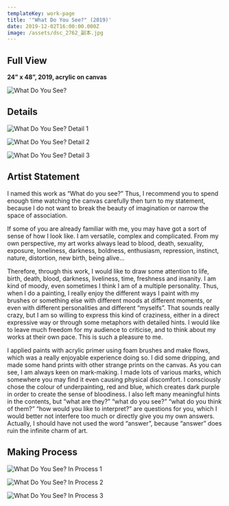 ```yaml
---
templateKey: work-page
title: '"What Do You See?" (2019)'
date: 2019-12-02T16:00:00.000Z
image: /assets/dsc_2762_副本.jpg
---
```

<div class="lines-1"></div>

## Full View

<div class="lines-1"></div>

**24” x 48”, 2019, acrylic on canvas**

![What Do You See?](/assets/dsc_2762_副本.jpg "What Do You See?")

<div class="lines-1"></div>

## Details

<div class="lines-1"></div>

![What Do You See? Detail 1](/assets/dsc_2673_副本.jpg "What Do You See? Detail 1")

<div class="lines-1"></div>

![What Do You See? Detail 2](/assets/dsc_2675_副本.jpg "What Do You See? Detail 2")

<div class="lines-1"></div>

![What Do You See? Detail 3](/assets/dsc_2676_副本.jpg "What Do You See? Detail 3")

<div class="lines-1"></div>

## Artist Statement

<div class="lines-1"></div>

<!--StartFragment-->

I named this work as “What do you see?” Thus, I recommend you to spend enough time watching the canvas carefully then turn to my statement, because I do not want to break the beauty of imagination or narrow the space of association.

If some of you are already familiar with me, you may have got a sort of sense of how I look like. I am versatile, complex and complicated. From my own perspective, my art works always lead to blood, death, sexuality, exposure, loneliness, darkness, boldness, enthusiasm, repression, instinct, nature, distortion, new birth, being alive...

Therefore, through this work, I would like to draw some attention to life, birth, death, blood, darkness, liveliness, time, freshness and insanity. I am kind of moody, even sometimes I think I am of a multiple personality. Thus, when I do a painting, I really enjoy the different ways I paint with my brushes or something else with different moods at different moments, or even with different personalities and different “myselfs”. That sounds really crazy, but I am so willing to express this kind of craziness, either in a direct expressive way or through some metaphors with detailed hints. I would like to leave much freedom for my audience to criticise, and to think about my works at their own pace. This is such a pleasure to me.

I applied paints with acrylic primer using foam brushes and make flows, which was a really enjoyable experience doing so. I did some dripping, and made some hand prints with other strange prints on the canvas. As you can see, I am always keen on mark-making. I made lots of various marks, which somewhere you may find it even causing physical discomfort. I consciously chose the colour of underpainting, red and blue, which creates dark purple in order to create the sense of bloodiness. I also left many meaningful hints in the contents, but “what are they?” “what do you see?” “what do you think of them?” “how would you like to interpret?” are questions for you, which I would better not interfere too much or directly give you my own answers. Actually, I should have not used the word “answer”, because “answer” does ruin the infinite charm of art.

<!--EndFragment-->

<div class="lines-1"></div>

## Making Process

<div class="lines-1"></div>

![What Do You See? In Process 1](/assets/微信图片_20200723170134.jpg "What Do You See? In Process 1")

<div class="lines-1"></div>

![What Do You See? In Process 2](/assets/微信图片_20200723170137.jpg "What Do You See? In Process 2")

<div class="lines-1"></div>

![What Do You See? In Process 3](/assets/微信图片_20200805215622.jpg "What Do You See? In Process 3")